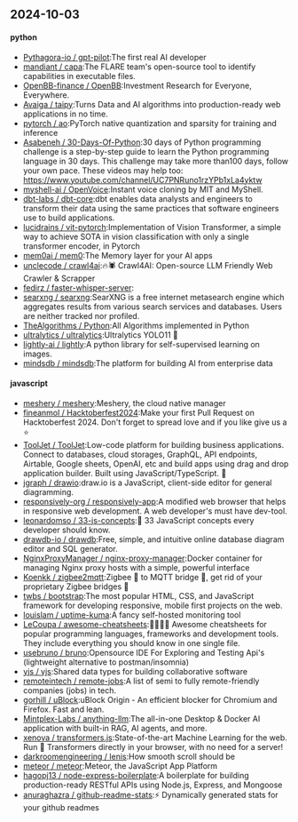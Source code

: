## 2024-10-03

#### python
* [Pythagora-io / gpt-pilot](https://github.com/Pythagora-io/gpt-pilot):The first real AI developer
* [mandiant / capa](https://github.com/mandiant/capa):The FLARE team's open-source tool to identify capabilities in executable files.
* [OpenBB-finance / OpenBB](https://github.com/OpenBB-finance/OpenBB):Investment Research for Everyone, Everywhere.
* [Avaiga / taipy](https://github.com/Avaiga/taipy):Turns Data and AI algorithms into production-ready web applications in no time.
* [pytorch / ao](https://github.com/pytorch/ao):PyTorch native quantization and sparsity for training and inference
* [Asabeneh / 30-Days-Of-Python](https://github.com/Asabeneh/30-Days-Of-Python):30 days of Python programming challenge is a step-by-step guide to learn the Python programming language in 30 days. This challenge may take more than100 days, follow your own pace. These videos may help too: https://www.youtube.com/channel/UC7PNRuno1rzYPb1xLa4yktw
* [myshell-ai / OpenVoice](https://github.com/myshell-ai/OpenVoice):Instant voice cloning by MIT and MyShell.
* [dbt-labs / dbt-core](https://github.com/dbt-labs/dbt-core):dbt enables data analysts and engineers to transform their data using the same practices that software engineers use to build applications.
* [lucidrains / vit-pytorch](https://github.com/lucidrains/vit-pytorch):Implementation of Vision Transformer, a simple way to achieve SOTA in vision classification with only a single transformer encoder, in Pytorch
* [mem0ai / mem0](https://github.com/mem0ai/mem0):The Memory layer for your AI apps
* [unclecode / crawl4ai](https://github.com/unclecode/crawl4ai):🔥🕷️ Crawl4AI: Open-source LLM Friendly Web Crawler & Scrapper
* [fedirz / faster-whisper-server](https://github.com/fedirz/faster-whisper-server):
* [searxng / searxng](https://github.com/searxng/searxng):SearXNG is a free internet metasearch engine which aggregates results from various search services and databases. Users are neither tracked nor profiled.
* [TheAlgorithms / Python](https://github.com/TheAlgorithms/Python):All Algorithms implemented in Python
* [ultralytics / ultralytics](https://github.com/ultralytics/ultralytics):Ultralytics YOLO11 🚀
* [lightly-ai / lightly](https://github.com/lightly-ai/lightly):A python library for self-supervised learning on images.
* [mindsdb / mindsdb](https://github.com/mindsdb/mindsdb):The platform for building AI from enterprise data

#### javascript
* [meshery / meshery](https://github.com/meshery/meshery):Meshery, the cloud native manager
* [fineanmol / Hacktoberfest2024](https://github.com/fineanmol/Hacktoberfest2024):Make your first Pull Request on Hacktoberfest 2024. Don't forget to spread love and if you like give us a ⭐️
* [ToolJet / ToolJet](https://github.com/ToolJet/ToolJet):Low-code platform for building business applications. Connect to databases, cloud storages, GraphQL, API endpoints, Airtable, Google sheets, OpenAI, etc and build apps using drag and drop application builder. Built using JavaScript/TypeScript. 🚀
* [jgraph / drawio](https://github.com/jgraph/drawio):draw.io is a JavaScript, client-side editor for general diagramming.
* [responsively-org / responsively-app](https://github.com/responsively-org/responsively-app):A modified web browser that helps in responsive web development. A web developer's must have dev-tool.
* [leonardomso / 33-js-concepts](https://github.com/leonardomso/33-js-concepts):📜 33 JavaScript concepts every developer should know.
* [drawdb-io / drawdb](https://github.com/drawdb-io/drawdb):Free, simple, and intuitive online database diagram editor and SQL generator.
* [NginxProxyManager / nginx-proxy-manager](https://github.com/NginxProxyManager/nginx-proxy-manager):Docker container for managing Nginx proxy hosts with a simple, powerful interface
* [Koenkk / zigbee2mqtt](https://github.com/Koenkk/zigbee2mqtt):Zigbee 🐝 to MQTT bridge 🌉, get rid of your proprietary Zigbee bridges 🔨
* [twbs / bootstrap](https://github.com/twbs/bootstrap):The most popular HTML, CSS, and JavaScript framework for developing responsive, mobile first projects on the web.
* [louislam / uptime-kuma](https://github.com/louislam/uptime-kuma):A fancy self-hosted monitoring tool
* [LeCoupa / awesome-cheatsheets](https://github.com/LeCoupa/awesome-cheatsheets):👩‍💻👨‍💻 Awesome cheatsheets for popular programming languages, frameworks and development tools. They include everything you should know in one single file.
* [usebruno / bruno](https://github.com/usebruno/bruno):Opensource IDE For Exploring and Testing Api's (lightweight alternative to postman/insomnia)
* [yjs / yjs](https://github.com/yjs/yjs):Shared data types for building collaborative software
* [remoteintech / remote-jobs](https://github.com/remoteintech/remote-jobs):A list of semi to fully remote-friendly companies (jobs) in tech.
* [gorhill / uBlock](https://github.com/gorhill/uBlock):uBlock Origin - An efficient blocker for Chromium and Firefox. Fast and lean.
* [Mintplex-Labs / anything-llm](https://github.com/Mintplex-Labs/anything-llm):The all-in-one Desktop & Docker AI application with built-in RAG, AI agents, and more.
* [xenova / transformers.js](https://github.com/xenova/transformers.js):State-of-the-art Machine Learning for the web. Run 🤗 Transformers directly in your browser, with no need for a server!
* [darkroomengineering / lenis](https://github.com/darkroomengineering/lenis):How smooth scroll should be
* [meteor / meteor](https://github.com/meteor/meteor):Meteor, the JavaScript App Platform
* [hagopj13 / node-express-boilerplate](https://github.com/hagopj13/node-express-boilerplate):A boilerplate for building production-ready RESTful APIs using Node.js, Express, and Mongoose
* [anuraghazra / github-readme-stats](https://github.com/anuraghazra/github-readme-stats):⚡ Dynamically generated stats for your github readmes

